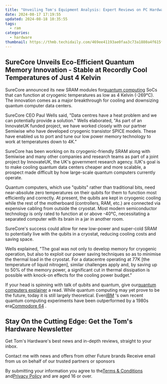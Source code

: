 ```yaml
---
title: "Unveiling Tom's Equipment Analysis: Expert Reviews on PC Hardware & Software"
date: 2024-08-17 17:19:55
updated: 2024-08-18 10:35:55
tags:
  - ram
categories:
  - hardware
thumbnail: https://thmb.techidaily.com/469ee41193ae0faa3c73a1880a4f615f10f1abb6364e0dccb7651832a4251dcd.jpg
---
```


## SureCore Unveils Eco-Efficient Quantum Memory Innovation - Stable at Recordly Cool Temperatures of Just 4 Kelvin

SureCore announced its new SRAM modules for[quantum computing](https://tools.techidaily.com) SoCs that can function at cryogenic temperatures as low as 4 Kelvin (-269°C). The innovation comes as a major breakthrough for cooling and downsizing quantum computer data centers.  
  
 SureCore CEO Paul Wells said, "Data centres have a heat problem and we can potentially provide a solution." Wells elaborated, "As part of an InnovateUK funded project, we have worked closely with our partner Semiwise who have developed cryogenic transistor SPICE models. These have enabled us to port and tune our low power memory technology to work at temperatures down to 4K."  
  
 SureCore has been working on its cryogenic-friendly SRAM along with Semiwise and many other companies and research teams as part of a joint project by InnovateUK, the UK's government research agency. IUK's goal is to make cooling quantum data centers cheaper and more scalable, a prospect made difficult by how large-scale quantum computers currently operate.  
  
 Quantum computers, which use "qubits" rather than traditional bits, need near-absolute zero temperatures on their qubits for them to function most efficiently and correctly. At present, the qubits are kept in cryogenic cooling while the rest of the motherboard (controllers, RAM, etc.) are connected via expensive cabling from outside the cryostat. Most modern semiconductor technology is only rated to function at or above -40°C, necessitating a separated computer with its brain in a jar in another room.  
  
 SureCore's success could allow for new low-power and super-cold SRAM to potentially live with the qubits in a cryostat, reducing cooling costs and saving space.  
  
 Wells explained, "The goal was not only to develop memory for cryogenic operation, but also to exploit our power saving techniques so as to minimise the thermal load in the cryostat. For a datacentre operating at 77K \[the temperature of liquid nitrogen\], similar challenges apply and, by saving up to 50% of the memory power, a significant cut in thermal dissipation is possible with knock-on effects for the cooling power budget."  
  
 If your head is spinning with talk of qubits and quantum, give our[quantum computers explainer](https://tools.techidaily.com) a read. While quantum computing may yet prove to be the future, today it is still largely theoretical. Even[IBM](https://tools.techidaily.com) 's own recent quantum computing experiments have been outperformed by a 1980s era[Commodore 64](https://tools.techidaily.com) .

## Stay On the Cutting Edge: Get the Tom's Hardware Newsletter

 Get Tom's Hardware's best news and in-depth reviews, straight to your inbox.

 Contact me with news and offers from other Future brands  Receive email from us on behalf of our trusted partners or sponsors

 By submitting your information you agree to the[Terms & Conditions](https://futureplc.com/terms-conditions/) and[Privacy Policy](https://futureplc.com/privacy-policy/) and are aged 16 or over.

<ins class="adsbygoogle"
     style="display:block"
     data-ad-format="autorelaxed"
     data-ad-client="ca-pub-7571918770474297"
     data-ad-slot="1223367746"></ins>



<ins class="adsbygoogle"
     style="display:block"
     data-ad-client="ca-pub-7571918770474297"
     data-ad-slot="8358498916"
     data-ad-format="auto"
     data-full-width-responsive="true"></ins>
